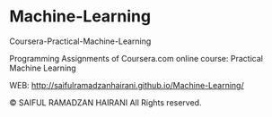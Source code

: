 # Machine-Learning

Coursera-Practical-Machine-Learning

Programming Assignments of Coursera.com online course: Practical Machine Learning

WEB: http://saifulramadzanhairani.github.io/Machine-Learning/


© SAIFUL RAMADZAN HAIRANI All Rights reserved.
